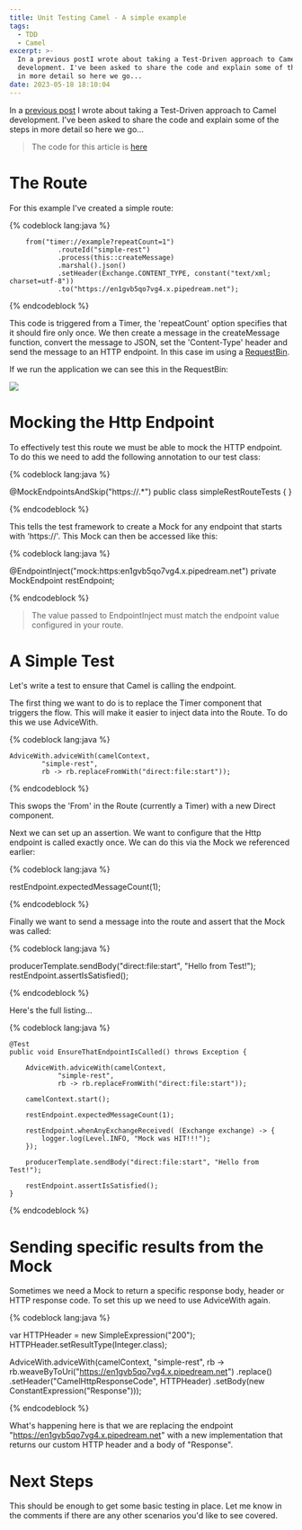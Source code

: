 ```yaml
---
title: Unit Testing Camel - A simple example
tags:
  - TDD
  - Camel
excerpt: >-
  In a previous postI wrote about taking a Test-Driven approach to Camel
  development. I've been asked to share the code and explain some of the steps
  in more detail so here we go...
date: 2023-05-18 18:10:04
---
```



In a [previous post](https://nickmck.net/2023/03/31/Apache-Camel/) I wrote about taking a Test-Driven approach to Camel development. I've been asked to share the code and explain some of the steps in more detail so here we go...

> The code for this article is [here](https://github.com/nickmza/camel-tdd.git)

# The Route

For this example I've created a simple route:

{% codeblock lang:java %}

        from("timer://example?repeatCount=1")
                .routeId("simple-rest")
                .process(this::createMessage)
                .marshal().json()
                .setHeader(Exchange.CONTENT_TYPE, constant("text/xml; charset=utf-8"))
                .to("https://en1gvb5qo7vg4.x.pipedream.net");

{% endcodeblock %}

This code is triggered from a Timer, the 'repeatCount' option specifies that it should fire only once. We then create a message in the createMessage function, convert the message to JSON, set the 'Content-Type' header and send the message to an HTTP endpoint. In this case im using a [RequestBin](https://public.requestbin.com/).

If we run the application we can see this in the RequestBin:

<img src="./camel1.png" />

# Mocking the Http Endpoint
To effectively test this route we must be able to mock the HTTP endpoint. To do this we need to add the following annotation to our test class:

{% codeblock lang:java %}

@MockEndpointsAndSkip("https://.*")
public class simpleRestRouteTests {
}

{% endcodeblock %}

This tells the test framework to create a Mock for any endpoint that starts with 'https://'. This Mock can then be accessed like this:

{% codeblock lang:java %}

@EndpointInject("mock:https:en1gvb5qo7vg4.x.pipedream.net")
private MockEndpoint restEndpoint;

{% endcodeblock %}

> The value passed to EndpointInject must match the endpoint value configured in your route. 

# A Simple Test

Let's write a test to ensure that Camel is calling the endpoint. 

The first thing we want to do is to replace the Timer component that triggers the flow. This will make it easier to inject data into the Route. To do this we use AdviceWith.

{% codeblock lang:java %}

    AdviceWith.adviceWith(camelContext,
            "simple-rest",
            rb -> rb.replaceFromWith("direct:file:start"));

{% endcodeblock %}

This swops the 'From' in the Route (currently a Timer) with a new Direct component. 

Next we can set up an assertion. We want to configure that the Http endpoint is called exactly once. We can do this via the Mock we referenced earlier: 

{% codeblock lang:java %}

restEndpoint.expectedMessageCount(1);

{% endcodeblock %}

Finally we want to send a message into the route and assert that the Mock was called:


{% codeblock lang:java %}

producerTemplate.sendBody("direct:file:start", "Hello from Test!");
restEndpoint.assertIsSatisfied();

{% endcodeblock %}

Here's the full listing...

{% codeblock lang:java %}

    @Test
    public void EnsureThatEndpointIsCalled() throws Exception {

        AdviceWith.adviceWith(camelContext,
                "simple-rest",
                rb -> rb.replaceFromWith("direct:file:start"));

        camelContext.start();

        restEndpoint.expectedMessageCount(1);

        restEndpoint.whenAnyExchangeReceived( (Exchange exchange) -> {
            logger.log(Level.INFO, "Mock was HIT!!!");
        });

        producerTemplate.sendBody("direct:file:start", "Hello from Test!");

        restEndpoint.assertIsSatisfied();
    }

{% endcodeblock %}

# Sending specific results from the Mock
Sometimes we need a Mock to return a specific response body, header or HTTP response code. To set this up we need to use AdviceWith again.

{% codeblock lang:java %}

var HTTPHeader = new SimpleExpression("200");
HTTPHeader.setResultType(Integer.class);

AdviceWith.adviceWith(camelContext,
        "simple-rest",
        rb -> rb.weaveByToUri("https://en1gvb5qo7vg4.x.pipedream.net")
                .replace()
                .setHeader("CamelHttpResponseCode", HTTPHeader)
                .setBody(new ConstantExpression("Response")));

{% endcodeblock %}

What's happening here is that we are replacing the endpoint "https://en1gvb5qo7vg4.x.pipedream.net" with a new implementation that returns our custom HTTP header and a body of "Response".

# Next Steps
This should be enough to get some basic testing in place. Let me know in the comments if there are any other scenarios you'd like to see covered.